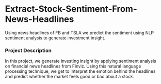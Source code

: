 # Extract-Stock-Sentiment-From-News-Headlines
Using news headlines of FB and TSLA we predict the sentiment using NLP sentiment analysis to generate investment insight.

### Project Description
In this project, we generate investing insight by applying sentiment analysis on financial news headlines from Finviz. Using this natural language processing technique, we get to interpret the emotion behind the headlines and predict whether the market feels good or bad about a stock.
